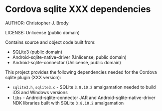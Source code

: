 # Cordova sqlite XXX dependencies

AUTHOR: Christopher J. Brody

LICENSE: Unlicense (public domain)

Contains source and object code built from:
- SQLite3 (public domain)
- Android-sqlite-native-driver (Unlicense, public domain)
- Android-sqlite-connector (Unlicense, public domain)

This project provides the following dependencies needed for the Cordova sqlite plugin (XXX version):
- `sqlite3.h`, `sqlite3.c` - SQLite `3.8.10.2` amalgamation needed to build iOS and Windows versions
- `libs` - Android-sqlite-connector JAR and Android-sqlite-native-driver NDK libraries built with SQLite `3.8.10.2` amalgamation
